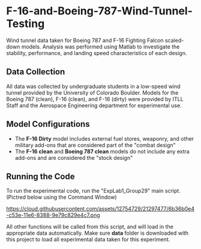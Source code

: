 # F-16-and-Boeing-787-Wind-Tunnel-Testing
Wind tunnel data taken for Boeing 787 and F-16 Fighting Falcon scaled-down models. Analysis was performed using Matlab to investigate the stability, performance, and landing speed characteristics of each design.

## Data Collection
All data was collected by undergraduate students in a low-speed wind tunnel provided by the University of Colorado Boulder. Models for the Boeing 787 (clean), F-16 (clean), and F-16 (dirty) were provided by ITLL Staff and the Aerospace Engineering department for experimental use.

## Model Configurations
+ The <strong>F-16 Dirty</strong> model includes external fuel stores, weaponry, and other military add-ons that are considered part of the "combat design"
+ The <strong>F-16 clean</strong> and <strong>Boeing 787 clean</strong> models do not include any extra add-ons and are considered the "stock design"

## Running the Code
To run the experimental code, run the "ExpLab1_Group29" main script. (Pictred below using the Command Window)

https://cloud.githubusercontent.com/assets/12754729/21297477/6b36b0e4-c53e-11e6-8388-9e79c829e4c7.png

All other functions will be called from this script, and will load in the appropriate data automatically. Make sure <strong>data</strong> folder is downloaded with this project to load all experimental data taken for this experiment.
